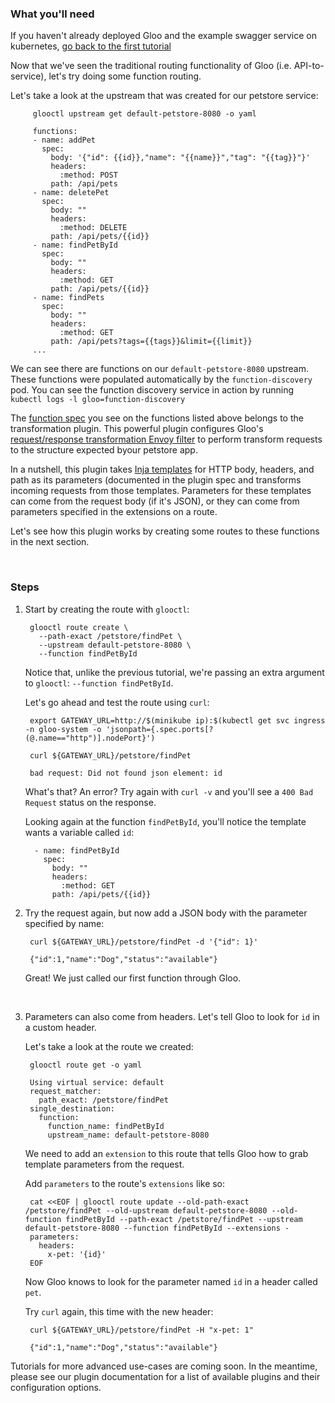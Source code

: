 ### What you'll need

If you haven't already deployed Gloo and the example swagger service on kubernetes, [go back to the first tutorial](1.md)

Now that we've seen the traditional routing functionality of Gloo (i.e. API-to-service), let's try doing some function routing.

Let's take a look at the upstream that was created for our petstore service:

         glooctl upstream get default-petstore-8080 -o yaml
         
         functions:
         - name: addPet
           spec:
             body: '{"id": {{id}},"name": "{{name}}","tag": "{{tag}}"}'
             headers:
               :method: POST
             path: /api/pets
         - name: deletePet
           spec:
             body: ""
             headers:
               :method: DELETE
             path: /api/pets/{{id}}
         - name: findPetById
           spec:
             body: ""
             headers:
               :method: GET
             path: /api/pets/{{id}}
         - name: findPets
           spec:
             body: ""
             headers:
               :method: GET
             path: /api/pets?tags={{tags}}&limit={{limit}}
         ...
         
We can see there are functions on our `default-petstore-8080` upstream. These functions were populated automatically by
the `function-discovery` pod. You can see the function discovery service in action by running `kubectl logs -l gloo=function-discovery`

The [function spec](../../v1/upstream.md#Function) you see on the functions listed above belongs to the transformation plugin<!--(TODO)-->. This powerful
plugin configures Gloo's [request/response transformation Envoy filter](https://github.com/solo-io/envoy-transformation)
to perform transform requests to the structure expected byour petstore app.

In a nutshell, this plugin takes [Inja templates](https://github.com/pantor/inja) for HTTP body, headers, and path as its parameters 
(documented in the plugin spec<!--(TODO)--> and transforms incoming requests from those templates. Parameters for these templates 
can come from the request body (if it's JSON), or they can come from parameters specified in the extensions on a route<!--(TODO)-->.

Let's see how this plugin works by creating some routes to these functions in the next section.


<br/>

### Steps

1. Start by creating the route with `glooctl`:

        glooctl route create \
          --path-exact /petstore/findPet \
          --upstream default-petstore-8080 \
          --function findPetById 

    Notice that, unlike the previous tutorial, we're passing an extra argument to `glooctl`: `--function findPetById`.

    Let's go ahead and test the route using `curl`:
    
        export GATEWAY_URL=http://$(minikube ip):$(kubectl get svc ingress -n gloo-system -o 'jsonpath={.spec.ports[?(@.name=="http")].nodePort}')

        curl ${GATEWAY_URL}/petstore/findPet

        bad request: Did not found json element: id
 
    What's that? An error? Try again with `curl -v` and you'll see a `400 Bad Request` status on the response.
    
    Looking again at the function `findPetById`, you'll notice the template wants a variable called `id`:
    
         - name: findPetById
           spec:
             body: ""
             headers:
               :method: GET
             path: /api/pets/{{id}}
             
1. Try the request again, but now add a JSON body with the parameter specified by name:

        curl ${GATEWAY_URL}/petstore/findPet -d '{"id": 1}'
    
        {"id":1,"name":"Dog","status":"available"}

    Great! We just called our first function through Gloo. 
    
    <br/>

1. Parameters can also come from headers. Let's tell Gloo to look for `id` in a custom header.

    Let's take a look at the route we created:
        
        glooctl route get -o yaml

        Using virtual service: default
        request_matcher:
          path_exact: /petstore/findPet
        single_destination:
          function:
            function_name: findPetById
            upstream_name: default-petstore-8080

    We need to add an `extension` to this route that tells Gloo how to grab template parameters from the request.
    
    Add `parameters` to the route's `extensions` like so:
    
        cat <<EOF | glooctl route update --old-path-exact /petstore/findPet --old-upstream default-petstore-8080 --old-function findPetById --path-exact /petstore/findPet --upstream default-petstore-8080 --function findPetById --extensions -
        parameters:
          headers:
            x-pet: '{id}'
        EOF
                 
    Now Gloo knows to look for the parameter named `id` in a header called `pet`.
    
    Try `curl` again, this time with the new header:
    
        curl ${GATEWAY_URL}/petstore/findPet -H "x-pet: 1"
    
        {"id":1,"name":"Dog","status":"available"}
    

Tutorials for more advanced use-cases are coming soon. In the meantime, please see our plugin documentation<!--(TODO)-->
for a list of available plugins and their configuration options.